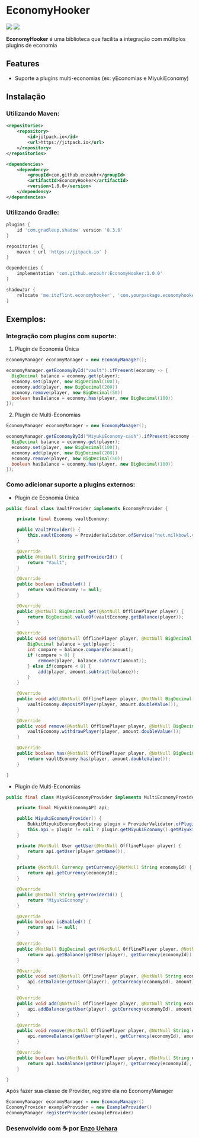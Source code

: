 # EconomyHooker

[![](https://jitpack.io/v/enzouhr/EconomyHooker.svg)](https://jitpack.io/#enzouhr/EconomyHooker)
[![](https://img.shields.io/discord/1186878333045186600.svg?colorB=5865f2&label=Discord&logo=discord&logoColor=white)](https://discord.gg/PH94WbJ6ug)

**EconomyHooker** é uma biblioteca que facilita a integração com múltiplos plugins de economia

## Features

* Suporte a plugins multi-economias (ex: yEconomias e MiyukiEconomy)

## Instalação

### Utilizando Maven:
```xml
<repositories>
    <repository>
        <id>jitpack.io</id>
        <url>https://jitpack.io</url>
    </repository>
</repositories>

<dependencies>
    <dependency>
        <groupId>com.github.enzouhr</groupId>
        <artifactId>EconomyHooker</artifactId>
        <version>1.0.0</version>
    </dependency>
</dependencies>
```

### Utilizando Gradle:

```groovy
plugins {
    id 'com.gradleup.shadow' version '8.3.0'
}

repositories {
    maven { url 'https://jitpack.io' }
}

dependencies {
    implementation 'com.github.enzouhr:EconomyHooker:1.0.0'
}

shadowJar {
    relocate 'me.itzflint.economyhooker', 'com.yourpackage.economyhooker'
}
```

## Exemplos:

### Integração com plugins com suporte:

1. Plugin de Economia Única
```java
EconomyManager economyManager = new EconomyManager();

economyManager.getEconomyById("vault").ifPresent(economy -> {
  BigDecimal balance = economy.get(player); 
  economy.set(player, new BigDecimal(100));
  economy.add(player, new BigDecimal(200))
  economy.remove(player, new BigDecimal(50))
  boolean hasBalance = economy.has(player, new BigDecimal(100))
});
```

2. Plugin de Multi-Economias
```java
EconomyManager economyManager = new EconomyManager();

economyManager.getEconomyById("MiyukiEconomy-cash").ifPresent(economy -> {
  BigDecimal balance = economy.get(player); 
  economy.set(player, new BigDecimal(100));
  economy.add(player, new BigDecimal(200))
  economy.remove(player, new BigDecimal(50))
  boolean hasBalance = economy.has(player, new BigDecimal(100))
});
```

### Como adicionar suporte a plugins externos:
* Plugin de Economia Única
```java
public final class VaultProvider implements EconomyProvider {

    private final Economy vaultEconomy;

    public VaultProvider() {
        this.vaultEconomy = ProviderValidator.ofService("net.milkbowl.vault.economy.Economy"); 
    }

    @Override
    public @NotNull String getProviderId() {
        return "Vault";
    }

    @Override
    public boolean isEnabled() {
        return vaultEconomy != null;
    }

    @Override
    public @NotNull BigDecimal get(@NotNull OfflinePlayer player) {
        return BigDecimal.valueOf(vaultEconomy.getBalance(player));
    }

    @Override
    public void set(@NotNull OfflinePlayer player, @NotNull BigDecimal amount) {
        BigDecimal balance = get(player);
        int compare = balance.compareTo(amount);
        if (compare > 0) {
            remove(player, balance.subtract(amount));
        } else if(compare < 0) {
            add(player, amount.subtract(balance));
        }
    }

    @Override
    public void add(@NotNull OfflinePlayer player, @NotNull BigDecimal amount) {
        vaultEconomy.depositPlayer(player, amount.doubleValue());
    }

    @Override
    public void remove(@NotNull OfflinePlayer player, @NotNull BigDecimal amount) {
        vaultEconomy.withdrawPlayer(player, amount.doubleValue());
    }

    @Override
    public boolean has(@NotNull OfflinePlayer player, @NotNull BigDecimal amount) {
        return vaultEconomy.has(player, amount.doubleValue());
    }

}
```

* Plugin de Multi-Economias
```java
public final class MiyukiEconomyProvider implements MultiEconomyProvider {

    private final MiyukiEconomyAPI api;

    public MiyukiEconomyProvider() {
        BukkitMiyukiEconomyBootstrap plugin = ProviderValidator.ofPlugin("MiyukiEconomy", "app.miyuki.miyukieconomy.bukkit.BukkitMiyukiEconomyBootstrap");
        this.api = plugin != null ? plugin.getMiyukiEconomy().getMiyukiEconomyAPI() : null;
    }

    private @NotNull User getUser(@NotNull OfflinePlayer player) {
        return api.getUser(player.getName());
    }

    private @NotNull Currency getCurrency(@NotNull String economyId) {
        return api.getCurrency(economyId);
    }

    @Override
    public @NotNull String getProviderId() {
        return "MiyukiEconomy";
    }

    @Override
    public boolean isEnabled() {
        return api != null;
    }

    @Override
    public @NotNull BigDecimal get(@NotNull OfflinePlayer player, @NotNull String economyId) {
        return api.getBalance(getUser(player), getCurrency(economyId));
    }

    @Override
    public void set(@NotNull OfflinePlayer player, @NotNull String economyId, @NotNull BigDecimal amount) {
        api.setBalance(getUser(player), getCurrency(economyId), amount);
    }

    @Override
    public void add(@NotNull OfflinePlayer player, @NotNull String economyId, @NotNull BigDecimal amount) {
        api.addBalance(getUser(player), getCurrency(economyId), amount);
    }

    @Override
    public void remove(@NotNull OfflinePlayer player, @NotNull String economyId, @NotNull BigDecimal amount) {
        api.removeBalance(getUser(player), getCurrency(economyId), amount);
    }

    @Override
    public boolean has(@NotNull OfflinePlayer player, @NotNull String economyId, @NotNull BigDecimal amount) {
        return api.hasBalance(getUser(player), getCurrency(economyId), amount);
    }

}
```

Após fazer sua classe de Provider, registre ela no EconomyManager

```java
EconomyManager economyManager = new EconomyManager()
EconomyProvider exampleProvider = new ExampleProvider()
economyManager.registerProvider(exampleProvider)
```

### Desenvolvido com ☕ por [Enzo Uehara](https://github.com/enzouhr)
